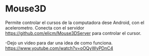 # Mouse3D
Permite controlar el cursos de la computadora dese Android, con el acelerometro.
Conecta con el servidor https://github.com/elicm/Mouse3DServer para controlar el cursor.

-Dejo un video para dar una idea de como funciona. https://www.youtube.com/watch?v=oOQyWyPDnC4
